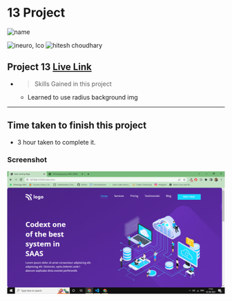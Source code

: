 # 13 Project 
![name](https://img.shields.io/badge/ByNihal-siddiqui-lightgrey)


![ineuro, lco](https://img.shields.io/badge/iNeuron-LCO-green)
![hitesh choudhary](https://img.shields.io/badge/Hitesh--Choudhary-Full--stack--JS--bootcamp-red)



## Project 13 [Live Link](https://js-project13th-hitesh.netlify.app/)





- >  Skills Gained in this project
    -   Learned to use radius background img

---

## Time taken to finish this project

-   3 hour taken to complete it.

### Screenshot

![Screenshot](./Screenshot.png)
